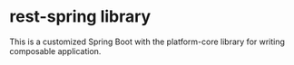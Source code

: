 # rest-spring library

This is a customized Spring Boot with the platform-core library for writing composable application.
